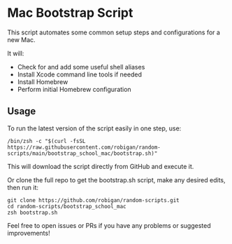 # Mac Bootstrap Script

This script automates some common setup steps and configurations for a new Mac. 

It will:

- Check for and add some useful shell aliases
- Install Xcode command line tools if needed  
- Install Homebrew
- Perform initial Homebrew configuration

## Usage

To run the latest version of the script easily in one step, use:

```
/bin/zsh -c "$(curl -fsSL https://raw.githubusercontent.com/robigan/random-scripts/main/bootstrap_school_mac/bootstrap.sh)"
```

This will download the script directly from GitHub and execute it. 

Or clone the full repo to get the bootstrap.sh script, make any desired edits, then run it:

```
git clone https://github.com/robigan/random-scripts.git
cd random-scripts/bootstrap_school_mac
zsh bootstrap.sh
```

Feel free to open issues or PRs if you have any problems or suggested improvements!
